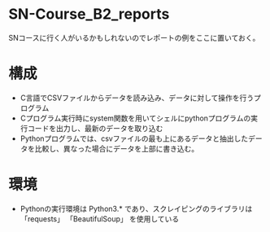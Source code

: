 # SN-Course_B2_reports

SNコースに行く人がいるかもしれないのでレポートの例をここに置いておく。

# 構成

- C言語でCSVファイルからデータを読み込み、データに対して操作を行うプログラム
- Cプログラム実行時にsystem関数を用いてシェルにpythonプログラムの実行コードを出力し、最新のデータを取り込む
- Pythonプログラムでは、csvファイルの最も上にあるデータと抽出したデータを比較し、異なった場合にデータを上部に書き込む。

# 環境 

- Pythonの実行環境は Python3.* であり、スクレイピングのライブラリは 「requests」 「BeautifulSoup」 を使用している
